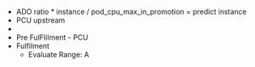 - ADO ratio * instance / pod_cpu_max_in_promotion = predict instance
- PCU upstream
-
- Pre FulFIilment  - PCU
- Fulfilment
	- Evaluate Range: A